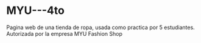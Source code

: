 # MYU---4to
Pagina web de una tienda de ropa, usada como practica por 5 estudiantes. Autorizada por la empresa MYU Fashion Shop
